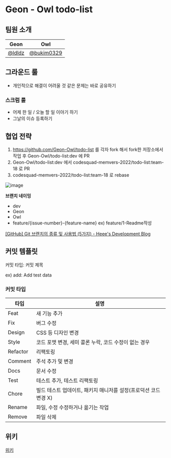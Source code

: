 # Geon - Owl todo-list
## 팀원 소개
|Geon|Owl|
|-|-|
|[@ldldz](https://github.com/ldldz)|[@bukim0329](https://github.com/bukim0329)|

## 그라운드 룰

- 개인적으로 해결이 어려울 것 같은 문제는 바로 공유하기

### 스크럼 룰

- 어제 한 일 / 오늘 할 일 이야기 하기
- 그날의 이슈 등록하기

## 협업 전략

1. https://github.com/Geon-Owl/todo-list 를 각자 fork 해서 fork한 저장소에서 작업 후 Geon-Owl/todo-list:dev 에 PR
2. Geon-Owl/todo-list:dev 에서 codesquad-memvers-2022/todo-list:team-18 로 PR
3. codesquad-memvers-2022/todo-list:team-18 로 rebase

![image](https://user-images.githubusercontent.com/11494626/161698822-7dd14752-c1c2-438b-bb3a-655548b827a0.png)

**브랜치 네이밍**

- dev
- Geon
- Owl
- feature/{issue-number}-{feature-name} ex) feature/1-Readme작성

[[GitHub] Git 브랜치의 종류 및 사용법 (5가지) - Heee's Development Blog](https://gmlwjd9405.github.io/2018/05/11/types-of-git-branch.html)

## 커밋 템플릿

커밋 타입: 커밋 제목

ex) add: Add test data 

### 커밋 타입
|타입|설명|
|--|--|
|Feat|새 기능 추가|
|Fix| 버그 수정|
|Design| CSS 등 디자인 변경|
|Style| 코드 포맷 변경, 세미 콜론 누락, 코드 수정이 없는 경우|
|Refactor| 리팩토링|
|Comment| 주석 추가 및 변경|
|Docs| 문서 수정|
|Test| 테스트 추가, 테스트 리팩토링|
|Chore| 빌드 테스트 업데이트, 패키지 매니저를 설정(프로덕션 코드 변경 X)|
|Rename| 파일, 수정 수정하거나 옮기는 작업|
|Remove| 파일 삭제|
## 위키
[위키](https://github.com/Geon-Owl/todo-list/wiki)